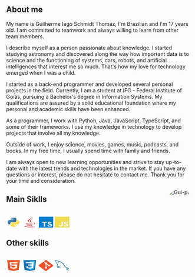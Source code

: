 <!-- <img width=100% src="https://capsule-render.vercel.app/api?type=waving&color=00bfbf&height=120&section=header"/> -->

<!-- <div align="center">  
  <img width="49%" height="195px" src="https://github-readme-stats.vercel.app/api?username=dufyz&show_icons=true&count_private=true&hide_border=true&title_color=00bfbf&icon_color=00bfbf&text_color=c9d1d9&bg_color=0d1117" alt="Guilerme I. Schmidt Thomaz github stats" /> 
  <img width="41%" height="195px" src="https://github-readme-stats.vercel.app/api/top-langs/?username=dufyz&layout=compact&hide_border=true&title_color=00bfbf&text_color=00bfbf&bg_color=0d1117" />
</div> -->

## About me

My name is Guilherme Iago Schmidt Thomaz, I'm Brazilian and I'm 17 years old. I am committed to teamwork and always willing to learn from other team members.

I describe myself as a person passionate about knowledge. I started studying astronomy and discovered along the way how important data is to science and the functioning of systems, cars, robots, and artificial intelligences that interest me so much. That's how my love for technology emerged when I was a child.

I started as a back-end programmer and developed several personal projects in the field. Currently, I am a student at IFG - Federal Institute of Goiás, pursuing a Bachelor's degree in Information Systems. My qualifications are assured by a solid educational foundation where my personal and academic skills have been enhanced.

As a programmer, I work with Python, Java, JavaScript, TypeScript, and some of their frameworks. I use my knowledge in technology to develop projects that involve all my knowledge.

Outside of work, I enjoy science, movies, games, music, podcasts, and books. In my free time, I usually spend time with family and friends.

I am always open to new learning opportunities and strive to stay up-to-date with the latest trends and technologies in the market. If you have any questions or interest, please do not hesitate to contact me. Thank you for your time and consideration.


  <img align="right" alt="Gui-pic" height="150" style="border-radius:50px;" src="https://static-cdn.jtvnw.net/jtv_user_pictures/bfcb2acf-93e0-4fc3-8d99-cf89fe7195bd-profile_image-300x300.png">
  
## Main Siklls

<div style="display: inline_block"><br>
  <img align="center" alt="Gui-Python" height="30" width="40" src="https://raw.githubusercontent.com/devicons/devicon/master/icons/python/python-original.svg">
  <img align="center" alt="Gui-Java" height="30" width="40" src="https://raw.githubusercontent.com/devicons/devicon/master/icons/java/java-plain.svg">
  <img align="center" alt="Gui-Ts" height="30" width="40" src="https://raw.githubusercontent.com/devicons/devicon/master/icons/typescript/typescript-plain.svg">
  <img align="center" alt="Gui-Js" height="30" width="40" src="https://raw.githubusercontent.com/devicons/devicon/master/icons/javascript/javascript-plain.svg">
</div>

## Other skills

<div style="display: inline_block"><br>
<!--   <img align="center" alt="Gui-NodeJs" height="30" width="40" src="https://raw.githubusercontent.com/devicons/devicon/1119b9f84c0290e0f0b38982099a2bd027a48bf1/icons/nodejs/nodejs-original.svg"> -->
<!--   <img align="center" alt="Gui-Django" height="30" width="40" src="https://raw.githubusercontent.com/devicons/devicon/1119b9f84c0290e0f0b38982099a2bd027a48bf1/icons/django/django-plain.svg"> -->
<!--     <img align="center" alt="Gui-React" height="30" width="40" src="https://raw.githubusercontent.com/devicons/devicon/master/icons/react/react-original.svg"> -->
  <img align="center" alt="Gui-HTML" height="30" width="40" src="https://raw.githubusercontent.com/devicons/devicon/master/icons/html5/html5-original.svg">
  <img align="center" alt="Gui-CSS" height="30" width="40" src="https://raw.githubusercontent.com/devicons/devicon/master/icons/css3/css3-original.svg">
  <img align="center" alt="Gui-Git" height="30" width="40" src="https://raw.githubusercontent.com/devicons/devicon/master/icons/git/git-original.svg">
  <img align="center" alt="Gui-MySql" height="30" width="40" src="https://raw.githubusercontent.com/devicons/devicon/master/icons/mysql/mysql-original.svg">
</div>
  
<!-- ## REACH ME
 
<div style="display: flex; justify-content: space-between;"> 
  <a href="https://www.instagram.com/schmidt_iago/" target="_blank"><img height="40" width="40" src="https://cdn-icons-png.flaticon.com/512/174/174855.png" target="_blank"></a>
  <a href = "mailto:dev.schmidt.iago@gmail.com"><img height="40" width="40" src="https://cdn-icons-png.flaticon.com/512/732/732200.png" target="_blank"></a>
  <a href="https://www.linkedin.com/in/schmidt-iago-thomaz/" target="_blank"><img height="40" width="40" src="https://cdn-icons-png.flaticon.com/512/3536/3536505.png" target="_blank"></a> 
  <a href="https://linktr.ee/Dufyz" target="_blank"><img height="40" width="40" src="https://img.icons8.com/color/256/linktree.png" target="_blank"></a> 
  
</div> -->

<!-- <img width=100% src="https://capsule-render.vercel.app/api?type=waving&color=00bfbf&height=120&section=footer"/> -->
